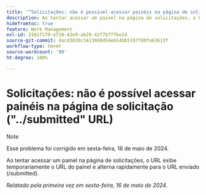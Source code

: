 ```yaml
---
title: '“Solicitações: não é possível acessar painéis na página de solicitação ("../submitted" URL)”'
description: Ao tentar acessar um painel na página de solicitações, o URL exibe temporariamente o URL do painel e alterna rapidamente para o URL enviado (/submitted).
hidefromtoc: true
feature: Work Management
exl-id: 3181f179-ef28-42e9-ab29-42f7b7ffbe24
source-git-commit: 4acd3830c34139d8d54e614bb5197f00fa63613f
workflow-type: tm+mt
source-wordcount: '80'
ht-degree: 100%

---
```


# Solicitações: não é possível acessar painéis na página de solicitação (&quot;../submitted&quot; URL)

>[!NOTE]
>
>Esse problema foi corrigido em sexta-feira, 16 de maio de 2024.

Ao tentar acessar um painel na página de solicitações, o URL exibe temporariamente o URL do painel e alterna rapidamente para o URL enviado (/submitted).

_Relatado pela primeira vez em sexta-feira, 16 de maio de 2024._
